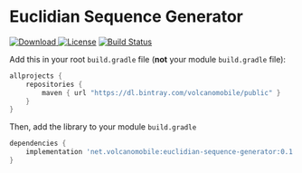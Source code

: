 # Euclidian Sequence Generator

[![Download](https://api.bintray.com/packages/volcanomobile/public/euclidian-sequence-generator/images/download.svg?version=0.1) ](https://bintray.com/volcanomobile/public/euclidian-sequence-generator/0.1/link)
[![License](https://img.shields.io/badge/License-Apache%202.0-blue.svg)](https://opensource.org/licenses/Apache-2.0)
[![Build Status](https://travis-ci.org/VolcanoMobile/euclidian-sequence-generator.svg?branch=master)](https://travis-ci.org/VolcanoMobile/euclidian-sequence-generator)

Add this in your root `build.gradle` file (**not** your module `build.gradle` file):

```gradle
allprojects {
    repositories {
        maven { url "https://dl.bintray.com/volcanomobile/public" }
    }
}
```

Then, add the library to your module `build.gradle`
```gradle
dependencies {
    implementation 'net.volcanomobile:euclidian-sequence-generator:0.1'
}
